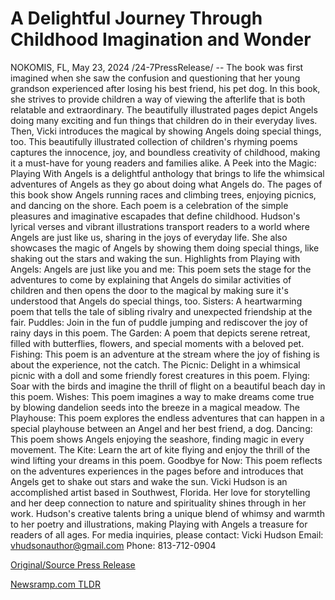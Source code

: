 # A Delightful Journey Through Childhood Imagination and Wonder

NOKOMIS, FL, May 23, 2024 /24-7PressRelease/ -- The book was first imagined when she saw the confusion and questioning that her young grandson experienced after losing his best friend, his pet dog.   In this book, she strives to provide children a way of viewing the afterlife that is both relatable and extraordinary. The beautifully illustrated pages depict Angels doing many exciting and fun things that children do in their everyday lives. Then, Vicki introduces the magical by showing Angels doing special things, too.   This beautifully illustrated collection of children's rhyming poems captures the innocence, joy, and boundless creativity of childhood, making it a must-have for young readers and families alike.  A Peek into the Magic: Playing With Angels is a delightful anthology that brings to life the whimsical adventures of Angels as they go about doing what Angels do. The pages of this book show Angels running races and climbing trees, enjoying picnics, and dancing on the shore. Each poem is a celebration of the simple pleasures and imaginative escapades that define childhood. Hudson's lyrical verses and vibrant illustrations transport readers to a world where Angels are just like us, sharing in the joys of everyday life. She also showcases the magic of Angels by showing them doing special things, like shaking out the stars and waking the sun.   Highlights from Playing with Angels: Angels are just like you and me: This poem sets the stage for the adventures to come by explaining that Angels do similar activities of children and then opens the door to the magical by making sure it's understood that Angels do special things, too.  Sisters: A heartwarming poem that tells the tale of sibling rivalry and unexpected friendship at the fair.  Puddles: Join in the fun of puddle jumping and rediscover the joy of rainy days in this poem.  The Garden: A poem that depicts serene retreat, filled with butterflies, flowers, and special moments with a beloved pet.  Fishing: This poem is an adventure at the stream where the joy of fishing is about the experience, not the catch.  The Picnic: Delight in a whimsical picnic with a doll and some friendly forest creatures in this poem.   Flying: Soar with the birds and imagine the thrill of flight on a beautiful beach day in this poem.  Wishes: This poem imagines a way to make dreams come true by blowing dandelion seeds into the breeze in a magical meadow.  The Playhouse: This poem explores the endless adventures that can happen in a special playhouse between an Angel and her best friend, a dog.   Dancing: This poem shows Angels enjoying the seashore, finding magic in every movement.  The Kite: Learn the art of kite flying and enjoy the thrill of the wind lifting your dreams in this poem.   Goodbye for Now: This poem reflects on the adventures experiences in the pages before and introduces that Angels get to shake out stars and wake the sun.  Vicki Hudson is an accomplished artist based in Southwest, Florida. Her love for storytelling and her deep connection to nature and spirituality shines through in her work. Hudson's creative talents bring a unique blend of whimsy and warmth to her poetry and illustrations, making Playing with Angels a treasure for readers of all ages.  For media inquiries, please contact: Vicki Hudson Email: vhudsonauthor@gmail.com Phone: 813-712-0904 

[Original/Source Press Release](https://www.24-7pressrelease.com/press-release/511131/a-delightful-journey-through-childhood-imagination-and-wonder) 

[Newsramp.com TLDR](https://newsramp.com/None) 